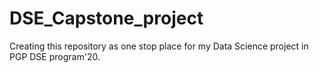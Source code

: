 # DSE_Capstone_project
Creating this repository as one stop place for my Data Science project in PGP DSE program'20.
